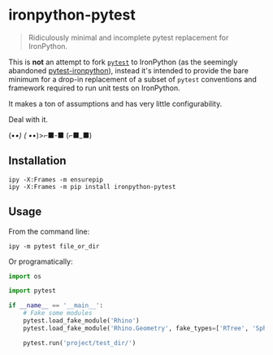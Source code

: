 # ironpython-pytest

> Ridiculously minimal and incomplete pytest replacement for IronPython.

This is **not** an attempt to fork [`pytest`](https://docs.pytest.org/) to IronPython (as the seemingly abandoned [pytest-ironpython](https://bitbucket.org/dahlia/pytest-ironpython/)), instead it's intended to provide the bare minimum for a drop-in replacement of a subset of `pytest` conventions and framework required to run unit tests on IronPython.

It makes a ton of assumptions and has very little configurability.

Deal with it.

(•_•) ( •_•)>⌐■-■ (⌐■_■)

## Installation

    ipy -X:Frames -m ensurepip
    ipy -X:Frames -m pip install ironpython-pytest 

## Usage

From the command line:

    ipy -m pytest file_or_dir

Or programatically:

```python
import os

import pytest

if __name__ == '__main__':
    # Fake some modules
    pytest.load_fake_module('Rhino')
    pytest.load_fake_module('Rhino.Geometry', fake_types=['RTree', 'Sphere', 'Point3d'])

    pytest.run('project/test_dir/')
```
